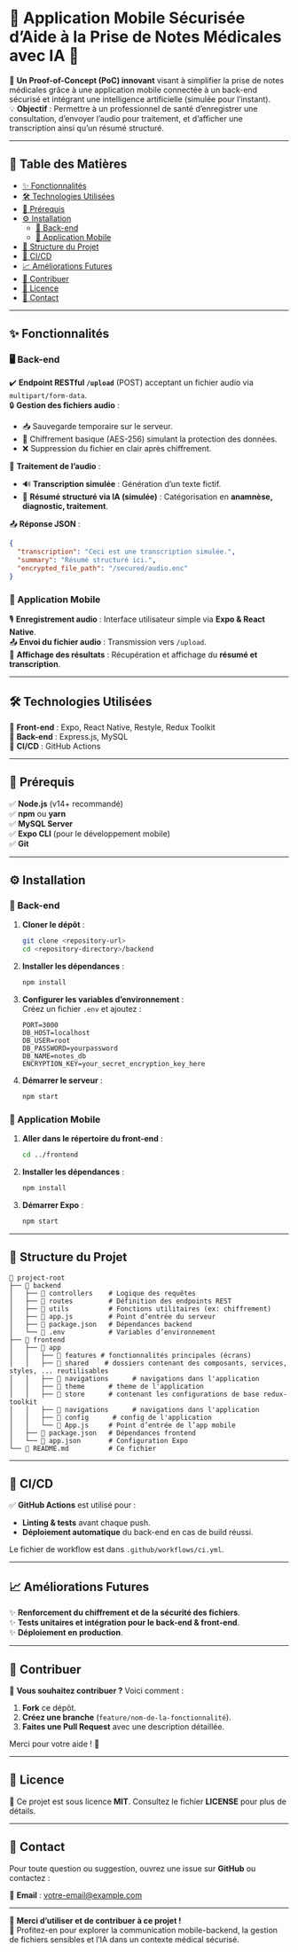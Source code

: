 # 🚀 Application Mobile Sécurisée d’Aide à la Prise de Notes Médicales avec IA 🏥

🔹 **Un Proof-of-Concept (PoC) innovant** visant à simplifier la prise de notes médicales grâce à une application mobile connectée à un back-end sécurisé et intégrant une intelligence artificielle (simulée pour l’instant).  
💡 **Objectif** : Permettre à un professionnel de santé d’enregistrer une consultation, d’envoyer l’audio pour traitement, et d’afficher une transcription ainsi qu’un résumé structuré.

---

## 📖 Table des Matières

- [✨ Fonctionnalités](#-fonctionnalités)
- [🛠️ Technologies Utilisées](#️-technologies-utilisées)
- [📌 Prérequis](#-prérequis)
- [⚙️ Installation](#️-installation)
  - [🔧 Back-end](#-back-end)
  - [📱 Application Mobile](#-application-mobile)
- [📂 Structure du Projet](#-structure-du-projet)
- [🚀 CI/CD](#-cicd)
- [📈 Améliorations Futures](#-améliorations-futures)
- [🤝 Contribuer](#-contribuer)
- [📜 Licence](#-licence)
- [📧 Contact](#-contact)

---

## ✨ Fonctionnalités

### 🖥️ Back-end

✔️ **Endpoint RESTful `/upload`** (POST) acceptant un fichier audio via `multipart/form-data`.  
🔒 **Gestion des fichiers audio** :
  - 📥 Sauvegarde temporaire sur le serveur.
  - 🔐 Chiffrement basique (AES-256) simulant la protection des données.
  - ❌ Suppression du fichier en clair après chiffrement.

📝 **Traitement de l’audio** :
  - 🔊 **Transcription simulée** : Génération d’un texte fictif.  
  - 🤖 **Résumé structuré via IA (simulée)** : Catégorisation en **anamnèse, diagnostic, traitement**.

📤 **Réponse JSON** :
```json
{
  "transcription": "Ceci est une transcription simulée.",
  "summary": "Résumé structuré ici.",
  "encrypted_file_path": "/secured/audio.enc"
}
```

### 📱 Application Mobile

🎙️ **Enregistrement audio** : Interface utilisateur simple via **Expo & React Native**.  
📤 **Envoi du fichier audio** : Transmission vers `/upload`.  
📑 **Affichage des résultats** : Récupération et affichage du **résumé et transcription**.

---

## 🛠️ Technologies Utilisées

📌 **Front-end** : Expo, React Native, Restyle, Redux Toolkit  
📌 **Back-end** : Express.js, MySQL  
📌 **CI/CD** : GitHub Actions  

---

## 📌 Prérequis

✅ **Node.js** (v14+ recommandé)  
✅ **npm** ou **yarn**  
✅ **MySQL Server**  
✅ **Expo CLI** (pour le développement mobile)  
✅ **Git**  

---

## ⚙️ Installation

### 🔧 Back-end

1. **Cloner le dépôt** :  
   ```bash
   git clone <repository-url>
   cd <repository-directory>/backend
   ```
2. **Installer les dépendances** :  
   ```bash
   npm install
   ```
3. **Configurer les variables d’environnement** :  
   Créez un fichier `.env` et ajoutez :  
   ```env
   PORT=3000
   DB_HOST=localhost
   DB_USER=root
   DB_PASSWORD=yourpassword
   DB_NAME=notes_db
   ENCRYPTION_KEY=your_secret_encryption_key_here
   ```
4. **Démarrer le serveur** :  
   ```bash
   npm start
   ```

### 📱 Application Mobile

1. **Aller dans le répertoire du front-end** :  
   ```bash
   cd ../frontend
   ```
2. **Installer les dépendances** :  
   ```bash
   npm install
   ```
3. **Démarrer Expo** :  
   ```bash
   npm start
   ```

---

## 📂 Structure du Projet

```
📁 project-root
├── 📂 backend
│   ├── 📁 controllers    # Logique des requêtes
│   ├── 📁 routes         # Définition des endpoints REST
│   ├── 📁 utils          # Fonctions utilitaires (ex: chiffrement)
│   ├── 📄 app.js         # Point d’entrée du serveur
│   ├── 📄 package.json   # Dépendances backend
│   └── 📄 .env           # Variables d’environnement
├── 📂 frontend
│   ├── 📁 app
│   │   ├── 📁 features # fonctionnalités principales (écrans)
│   │   ├── 📁 shared    # dossiers contenant des composants, services, styles, ... reutilisables
│   │   ├── 📁 navigations      # navigations dans l'application
│   │   ├── 📁 theme      # theme de l'application
│   │   ├── 📁 store      # contenant les configurations de base redux-toolkit
│   │   ├── 📁 navigations      # navigations dans l'application
│   │   ├── 📁 config      # config de l'application
│   │   └── 📄 App.js     # Point d’entrée de l’app mobile
│   ├── 📄 package.json   # Dépendances frontend
│   └── 📄 app.json       # Configuration Expo
└── 📄 README.md          # Ce fichier
```

---

## 🚀 CI/CD

✅ **GitHub Actions** est utilisé pour :  
- **Linting & tests** avant chaque push.  
- **Déploiement automatique** du back-end en cas de build réussi.  

Le fichier de workflow est dans `.github/workflows/ci.yml`.

---

## 📈 Améliorations Futures

✨ **Renforcement du chiffrement et de la sécurité des fichiers**.  
✨ **Tests unitaires et intégration pour le back-end & front-end**.  
✨ **Déploiement en production**.  

---

## 🤝 Contribuer

🎯 **Vous souhaitez contribuer ?** Voici comment :  
1. **Fork** ce dépôt.  
2. **Créez une branche** (`feature/nom-de-la-fonctionnalité`).  
3. **Faites une Pull Request** avec une description détaillée.  

Merci pour votre aide ! 🚀

---

## 📜 Licence

📝 Ce projet est sous licence **MIT**. Consultez le fichier **LICENSE** pour plus de détails.

---

## 📧 Contact

Pour toute question ou suggestion, ouvrez une issue sur **GitHub** ou contactez :  

📩 **Email** : [votre-email@example.com](mailto:votre-email@example.com)  

---

💙 **Merci d’utiliser et de contribuer à ce projet !**  
🚀 Profitez-en pour explorer la communication mobile-backend, la gestion de fichiers sensibles et l’IA dans un contexte médical sécurisé.
